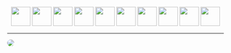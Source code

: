 <p align=center>
<img src="https://github.com/ImanMontajabi/ImanMontajabi/assets/52942515/7e1d8fc0-2ceb-4fb0-9c4b-b728b777b401" height=auto width=45>
<img src="https://github.com/ImanMontajabi/ImanMontajabi/assets/52942515/bededbca-725f-4bf7-9749-1a07d887ca07" height=auto width=45>
<img src="https://github.com/ImanMontajabi/ImanMontajabi/assets/52942515/3e190312-19c7-4473-be4e-61c731b2d562" height=auto width=45>
<img src="https://github.com/ImanMontajabi/ImanMontajabi/assets/52942515/16a9db45-a8eb-4ae3-aec2-335c288cbc0d" height=auto width=45>
<img src="https://github.com/ImanMontajabi/ImanMontajabi/assets/52942515/f8f529cf-3b78-4a02-a75f-12b6e851da4d" height=auto width=45>
<img src="https://github.com/ImanMontajabi/ImanMontajabi/assets/52942515/a0b6ffc0-33d2-4a74-8f4c-5a83e4ab98d5" height=auto width=45>
<img src="https://github.com/ImanMontajabi/ImanMontajabi/assets/52942515/03b3cce0-52fb-41cf-975d-db7713750992" height=auto width=45>
<img src="https://github.com/ImanMontajabi/ImanMontajabi/assets/52942515/68497c00-3611-4bf9-b341-8d14f081e13a" height=auto width=45>
<img src="https://github.com/ImanMontajabi/ImanMontajabi/assets/52942515/9b61766a-ce62-4659-8dfb-060b901f4b9c" height=auto width=45>
<img src="https://github.com/ImanMontajabi/ImanMontajabi/assets/52942515/7e1990fd-f313-4df7-8683-b684befb0e60" height=auto width=45>
</p>


-------------------------------


<img align="center" src="https://github.com/ImanMontajabi/ImanMontajabi/assets/52942515/2cabaa39-f627-4589-a873-ca9efb8dbcc3" style="border-radius:50%">

